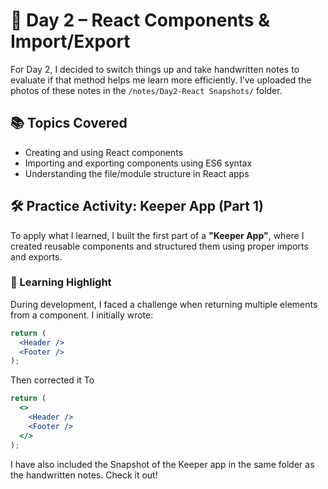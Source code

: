 # 📘 Day 2 – React Components & Import/Export

For Day 2, I decided to switch things up and take handwritten notes to evaluate if that method helps me learn more efficiently. I’ve uploaded the photos of these notes in the `/notes/Day2-React Snapshots/` folder.

## 📚 Topics Covered

- Creating and using React components
- Importing and exporting components using ES6 syntax
- Understanding the file/module structure in React apps

## 🛠️ Practice Activity: Keeper App (Part 1)

To apply what I learned, I built the first part of a **"Keeper App"**, where I created reusable components and structured them using proper imports and exports.

### 🧠 Learning Highlight

During development, I faced a challenge when returning multiple elements from a component. I initially wrote:

```jsx
return (
  <Header />
  <Footer />
);
```
Then corrected it To

```jsx
return (
  <>
    <Header />
    <Footer />
  </>
);
```

I have also included the Snapshot of the Keeper app in the same folder as the handwritten notes. Check it out!
